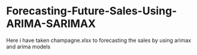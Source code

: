 # Forecasting-Future-Sales-Using-ARIMA-SARIMAX
Here i have taken champagne.xlsx to forecasting the sales by using arimax and arima models
